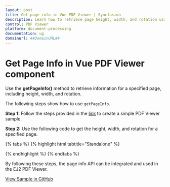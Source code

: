 ```yaml
---
layout: post
title: Get page info in Vue PDF Viewer | Syncfusion
description: Learn how to retrieve page height, width, and rotation using getPageInfo in the Syncfusion Vue PDF Viewer.
control: PDF Viewer
platform: document-processing
documentation: ug
domainurl: ##DomainURL##
---
```


# Get Page Info in Vue PDF Viewer component

Use the **getPageInfo()** method to retrieve information for a specified page, including height, width, and rotation.

The following steps show how to use `getPageInfo`.

**Step 1:** Follow the steps provided in the [link](https://help.syncfusion.com/document-processing/pdf/pdf-viewer/vue/getting-started/) to create a simple PDF Viewer sample.

**Step 2:** Use the following code to get the height, width, and rotation for a specified page.

{% tabs %}
{% highlight html tabtitle="Standalone" %}

<template>
  <div id="app">
    <button @click="retrievePageInfo" style="margin-bottom: 20px;">
      GetPageInfo
    </button>
    <ejs-pdfviewer
      id="pdfViewer"
      ref="pdfviewer"
      :documentPath="documentPath"
      :resourceUrl="resourceUrl"
      style="height: 640px;"
    >
    </ejs-pdfviewer>
  </div>
</template>

<script>
import {
  PdfViewerComponent,
  Toolbar,
  Magnification,
  Navigation,
  Annotation,
  TextSelection,
  TextSearch,
  FormFields,
  FormDesigner,
  PageOrganizer,
} from '@syncfusion/ej2-vue-pdfviewer';
export default {
  name: 'App',
  components: {
    'ejs-pdfviewer': PdfViewerComponent,
  },
  data() {
    return {
      documentPath: "https://cdn.syncfusion.com/content/pdf/pdf-succinctly.pdf",
      resourceUrl: "https://cdn.syncfusion.com/ej2/31.2.2/dist/ej2-pdfviewer-lib",
    };
  },
  provide: {
    PdfViewer: [
      Toolbar,
      Magnification,
      Navigation,
      Annotation,
      TextSelection,
      TextSearch,
      FormFields,
      FormDesigner,
      PageOrganizer,
    ],
  },
  methods: {
    retrievePageInfo() {
      if (this.$refs.pdfviewer) {
        const pdfviewer = this.$refs.pdfviewer.ej2Instances;
        // Set the page index for which info is required
        const pageIndex = 0;
        // To Retrieve and log the page information
        console.log(pdfviewer.getPageInfo(pageIndex));
        // To Log the specific page information details to the console
        const pageInfo = pdfviewer.getPageInfo(pageIndex);
        if (pageInfo) {
          console.log(`Page Info for Page Index ${pageIndex}:`);
          console.log(`Height: ${pageInfo.height}`);
          console.log(`Width: ${pageInfo.width}`);
          console.log(`Rotation: ${pageInfo.rotation}`);
        }
      }
    }
  },
};
</script>

{% endhighlight %}
{% endtabs %}

By following these steps, the page info API can be integrated and used in the EJ2 PDF Viewer.

[View Sample in GitHub](https://github.com/SyncfusionExamples/vue-pdf-viewer-examples/tree/master/How%20to)
